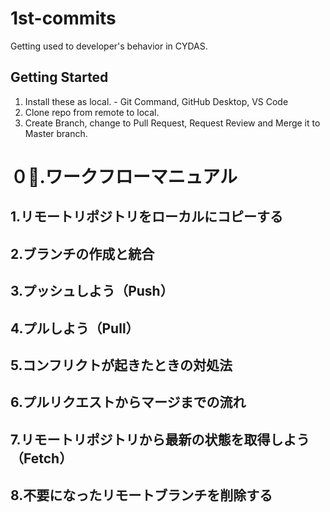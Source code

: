 # 1st-commits
Getting used to developer's behavior in CYDAS.

## Getting Started
1. Install these as local. - Git Command, GitHub Desktop, VS Code
1. Clone repo from remote to local.
1. Create Branch, change to Pull Request, Request Review and Merge it to Master branch.

# ０.ワークフローマニュアル


## 1.リモートリポジトリをローカルにコピーする


## 2.ブランチの作成と統合


## 3.プッシュしよう（Push）


## 4.プルしよう（Pull）


## 5.コンフリクトが起きたときの対処法


## 6.プルリクエストからマージまでの流れ


## 7.リモートリポジトリから最新の状態を取得しよう（Fetch）


## 8.不要になったリモートブランチを削除する

